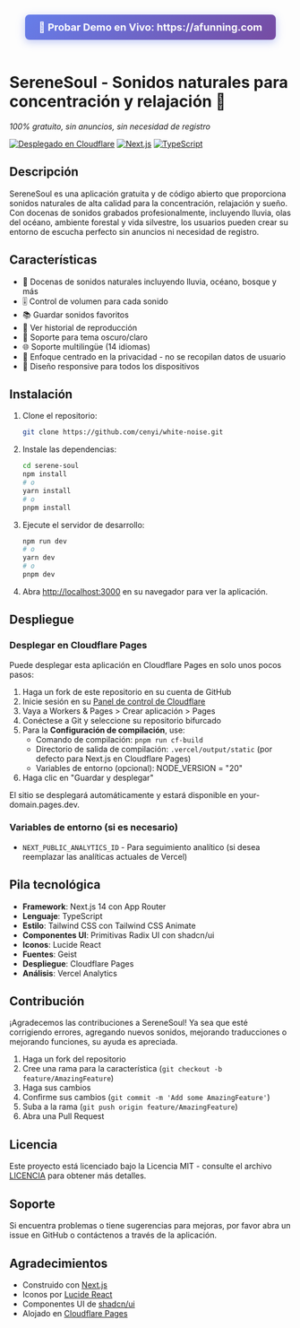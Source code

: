 <div align="center">
  <a href="https://afunning.com" style="display: inline-block; padding: 12px 24px; background: linear-gradient(135deg, #667eea 0%, #764ba2 100%); color: white; text-decoration: none; border-radius: 8px; font-size: 18px; font-weight: bold; margin-bottom: 20px; box-shadow: 0 4px 15px rgba(102, 126, 234, 0.4);">
    🚀 Probar Demo en Vivo: https://afunning.com
  </a>
</div>

# SereneSoul - Sonidos naturales para concentración y relajación 🌿

*100% gratuito, sin anuncios, sin necesidad de registro*

[![Desplegado en Cloudflare](https://img.shields.io/badge/Desplegado%20en-Cloudflare%20Pages-orange?style=for-the-badge&logo=vercel)](https://afunning.com)
[![Next.js](https://img.shields.io/badge/Next.js-14-black?style=for-the-badge&logo=next.js)](https://nextjs.org/)
[![TypeScript](https://img.shields.io/badge/TypeScript-5-black?style=for-the-badge&logo=typescript)](https://www.typescriptlang.org/)

## Descripción

SereneSoul es una aplicación gratuita y de código abierto que proporciona sonidos naturales de alta calidad para la concentración, relajación y sueño. Con docenas de sonidos grabados profesionalmente, incluyendo lluvia, olas del océano, ambiente forestal y vida silvestre, los usuarios pueden crear su entorno de escucha perfecto sin anuncios ni necesidad de registro.

## Características
- 🎵 Docenas de sonidos naturales incluyendo lluvia, océano, bosque y más
- 🎚️ Control de volumen para cada sonido
- 📚 Guardar sonidos favoritos
- 📜 Ver historial de reproducción
- 🎨 Soporte para tema oscuro/claro
- 🌐 Soporte multilingüe (14 idiomas)
- 🔐 Enfoque centrado en la privacidad - no se recopilan datos de usuario
- 📱 Diseño responsive para todos los dispositivos

## Instalación

1. Clone el repositorio:
   ```bash
   git clone https://github.com/cenyi/white-noise.git
   ```

2. Instale las dependencias:
   ```bash
   cd serene-soul
   npm install
   # o
   yarn install
   # o
   pnpm install
   ```

3. Ejecute el servidor de desarrollo:
   ```bash
   npm run dev
   # o
   yarn dev
   # o
   pnpm dev
   ```

4. Abra [http://localhost:3000](http://localhost:3000) en su navegador para ver la aplicación.

## Despliegue

### Desplegar en Cloudflare Pages

Puede desplegar esta aplicación en Cloudflare Pages en solo unos pocos pasos:

1. Haga un fork de este repositorio en su cuenta de GitHub
2. Inicie sesión en su [Panel de control de Cloudflare](https://dash.cloudflare.com/)
3. Vaya a Workers & Pages > Crear aplicación > Pages
4. Conéctese a Git y seleccione su repositorio bifurcado
5. Para la **Configuración de compilación**, use:
   - Comando de compilación: `pnpm run cf-build`
   - Directorio de salida de compilación: `.vercel/output/static` (por defecto para Next.js en Cloudflare Pages)
   - Variables de entorno (opcional): NODE_VERSION = "20"
6. Haga clic en "Guardar y desplegar"

El sitio se desplegará automáticamente y estará disponible en your-domain.pages.dev.

### Variables de entorno (si es necesario)
- `NEXT_PUBLIC_ANALYTICS_ID` - Para seguimiento analítico (si desea reemplazar las analíticas actuales de Vercel)

## Pila tecnológica
- **Framework**: Next.js 14 con App Router
- **Lenguaje**: TypeScript
- **Estilo**: Tailwind CSS con Tailwind CSS Animate
- **Componentes UI**: Primitivas Radix UI con shadcn/ui
- **Iconos**: Lucide React
- **Fuentes**: Geist
- **Despliegue**: Cloudflare Pages
- **Análisis**: Vercel Analytics

## Contribución

¡Agradecemos las contribuciones a SereneSoul! Ya sea que esté corrigiendo errores, agregando nuevos sonidos, mejorando traducciones o mejorando funciones, su ayuda es apreciada.

1. Haga un fork del repositorio
2. Cree una rama para la característica (`git checkout -b feature/AmazingFeature`)
3. Haga sus cambios
4. Confirme sus cambios (`git commit -m 'Add some AmazingFeature'`)
5. Suba a la rama (`git push origin feature/AmazingFeature`)
6. Abra una Pull Request

## Licencia

Este proyecto está licenciado bajo la Licencia MIT - consulte el archivo [LICENCIA](../LICENSE) para obtener más detalles.

## Soporte

Si encuentra problemas o tiene sugerencias para mejoras, por favor abra un issue en GitHub o contáctenos a través de la aplicación.

## Agradecimientos

- Construido con [Next.js](https://nextjs.org/)
- Iconos por [Lucide React](https://lucide.dev/)
- Componentes UI de [shadcn/ui](https://ui.shadcn.com/)
- Alojado en [Cloudflare Pages](https://pages.cloudflare.com/)